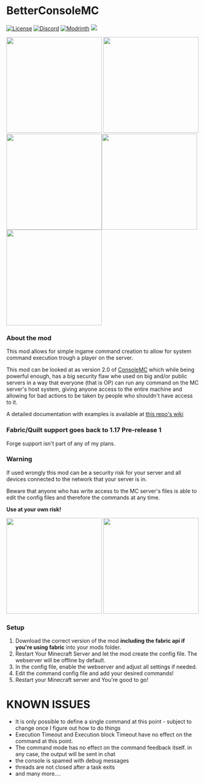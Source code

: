 # BetterConsoleMC

<a href="https://github.com/J-onasJones/BetterConsoleMC/blob/master/LICENSE"><img src="https://img.shields.io/github/license/J-onasJones/McWebserver?style=flat&color=900c3f" alt="License"></a>
<a href="https://discord.gg/V2EsuUVmWh"><img src="https://img.shields.io/discord/702180921234817135?color=5865f2&label=Discord&style=flat" alt="Discord"></a>
<a href="https://modrinth.com/mod/betterconsolemc"><img src="https://img.shields.io/modrinth/dt/betterconsolemc?logo=modrinth&label=&style=flat&color=242629&labelColor=00AF5C&logoColor=white" alt="Modrinth"></a>
<a href="https://modrinth.com/mod/betterconsolemc"><img src="https://img.shields.io/modrinth/game-versions/betterconsolemc?logo=modrinth&color=242629&labelColor=00AF5C&logoColor=white"></a>

<a align="center"><img src="http://cdn.jonasjones.dev/mod-badges/fabric-api.png" width="250px">
<img src="http://cdn.jonasjones.dev/mod-badges/no-support-forge.png" width="250px">
<img src="http://cdn.jonasjones.dev/mod-badges/available-modrinth.png" width="250px"><img src="http://cdn.jonasjones.dev/mod-badges/support-fabric.png"  width="250px"><img src="http://cdn.jonasjones.dev/mod-badges/support-quilt.png" width="250px"></a>

### About the mod
This mod allows for simple ingame command creation to allow for system command execution trough a player on the server.

This mod can be looked at as version 2.0 of [ConsoleMC](https://github.com/J-onasJones/ConsoleMC) which while being powerful enough, has a big security flaw whe used on big and/or public servers in a way that everyone (that is OP) can run any command on the MC server's host system, giving anyone access to the entire machine and allowing for bad actions to be taken by people who shouldn't have access to it.

A detailed documentation with examples is available at [this repo's wiki](https://github.com/J-onasJones/BetterConsoleMC/wiki)

### Fabric/Quilt support goes back to 1.17 Pre-release 1
Forge support isn't part of any of my plans.

### Warning
If used wrongly this mod can be a security risk for your server and all devices connected to the network that your server is in.

Beware that anyone who has write access to the MC server's files is able to edit the config files and therefore the commands at any time.

**Use at your own risk!**

<img src="https://cdn.jonasjones.dev/mod-badges/fabric-api.png" width="250px">
<img src="https://cdn.jonasjones.dev/mod-badges/available-modrinth.png" width="250px">

### Setup

1. Download the correct version of the mod **including the fabric api if you're using fabric** into your mods folder.
2. Restart Your Minecraft Server and let the mod create the config file. The webserver will be offline by default.
3. In the config file, enable the webserver and adjust all settings if needed.
4. Edit the command config file and add your desired commands!
5. Restart your Minecraft server and You're good to go!

# KNOWN ISSUES
- It is only possible to define a single command at this point - subject to change once I figure out how to do things
- Execution Timeout and Execution block Timeout have no effect on the command at this point.
- The command mode has no effect on the command feedback itself. in any case, the output will be sent in chat
- the console is spamed with debug messages
- threads are not closed after a task exits
- and many more....
